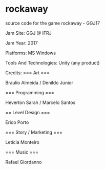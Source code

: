 # rockaway
source code for the game rockaway - GGJ17

Jam Site: 
GGJ @ IFRJ

Jam Year: 
2017

Platforms: 
MS Windows

Tools And Technologies: 
Unity (any product)

Credits: 
=== Art ===

Braulio Almeida / Denildo Junior

=== Programming ===

Heverton Sarah / Marcelo Santos

== Level Design ===

Erico Porto

=== Story / Marketing ===

Letícia Monteiro

=== Music ===

Rafael Giordanno
